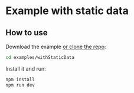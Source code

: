 # Example with static data

## How to use

Download the example [or clone the repo](https://github.com/ChoTotOSS/search-suggestion):

```bash
cd examples/withStaticData
```

Install it and run:

```bash
npm install
npm run dev
```